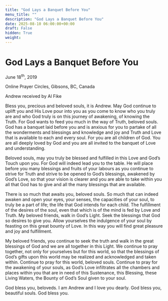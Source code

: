 ```yaml
---
title: "God Lays a Banquet Before You"
menu_title: ""
description: "God Lays a Banquet Before You"
date: 2025-08-10 06:00:00+00:00
draft: False
hidden: True
weight:
---
```

# God Lays a Banquet Before You

June 18<sup>th</sup>, 2019

Online Prayer Circles, Gibsons, BC, Canada

Andrew received by Al Fike

Bless you, precious and beloved souls, it is Andrew. May God continue to uplift you and His Love pour into you as you come to know who you truly are and who God truly is on this journey of awakening, of knowing the Truth. For God wants to feed you much in the way of Truth, beloved souls. God has a banquet laid before you and is anxious for you to partake of all the wonderments and blessings and knowledge and joy and Truth and Love that is available to each and every soul. For you are all children of God. You are all deeply loved by God and you are all invited to the banquet of Love and understanding.

Beloved souls, may you truly be blessed and fulfilled in this Love and God’s Touch upon you. For God will indeed lead you to the table. He will place before you many blessings and fruits of your labours as you continue to strive for Truth and strive to be opened to God’s blessings, awakened by God’s Love, so that your vision is clearer and you are able to take within you all that God has to give and all the many blessings that are available.

There is so much that awaits you, beloved souls. So much that can indeed awaken and open your eyes, your senses, the capacities of your soul, to truly be a part of life; the life that God intends for each child. The fulfillment of the desires of the soul, even that which is of the mind is fed by Love and Truth. My beloved friends, walk in God’s Light. Seek the blessings that God so desires to give you. Allow yourselves the indulgence of your soul by feasting on this great bounty of Love. In this way you will find great pleasure and joy and fulfillment. 

My beloved friends, you continue to seek the truth and walk in the great blessings of God and we are all together in this Light. We continue to pray together, not only for yourselves but for this world, so that the blessings of God’s gifts upon this world may be realized and acknowledged and taken within. Continue to pray for this world, beloved souls. Continue to pray for the awakening of your souls, as God’s Love infiltrates all the chambers and places within you that are in need of this Sustenance, this Blessing, these Living Waters, the Bounty of God’s Soul given to your soul.

God bless you, beloveds. I am Andrew and I love you dearly. God bless you, beautiful souls. God bless you.
